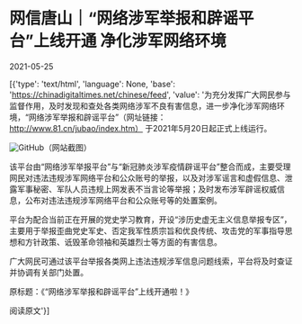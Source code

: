 # 网信唐山｜“网络涉军举报和辟谣平台”上线开通 净化涉军网络环境

2021-05-25

[{'type': 'text/html', 'language': None, 'base': 'https://chinadigitaltimes.net/chinese/feed', 'value': '为充分发挥广大网民参与监督作用，及时发现和查处各类网络涉军不良有害信息，进一步净化涉军网络环境，“网络涉军举报和辟谣平台”（网址链接：http://www.81.cn/jubao/index.htm） 于2021年5月20日起正式上线运行。

![GitHub](https://chinadigitaltimes.net/chinese/files/2021/05/post-666374-60ace56f2abc4.)（网站截图）

该平台由“网络涉军举报平台”与“新冠肺炎涉军疫情辟谣平台”整合而成，主要受理网民对违法违规涉军网络平台和公众账号的举报，以及对涉军谣言和虚假信息、泄露军事秘密、军队人员违规上网发表不当言论等举报；及时发布涉军辟谣权威信息，公布对违法违规涉军网络平台和公众账号等的处置案例。

平台为配合当前正在开展的党史学习教育，开设“涉历史虚无主义信息举报专区”，主要用于举报歪曲党史军史、否定我军性质宗旨和优良传统、攻击党的军事指导思想和方针政策、诋毁革命领袖和英雄烈士等方面的有害信息。

广大网民可通过该平台举报各类网上违法违规涉军信息问题线索，平台将及时查证并协调有关部门处置。

原标题：《“网络涉军举报和辟谣平台”上线开通啦！》

阅读原文'}]